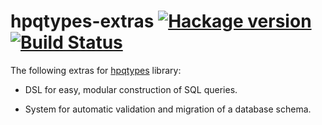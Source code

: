 # hpqtypes-extras [![Hackage version](https://img.shields.io/hackage/v/hpqtypes-extras.svg?label=Hackage)](https://hackage.haskell.org/package/hpqtypes-extras) [![Build Status](https://secure.travis-ci.org/scrive/hpqtypes-extras.svg?branch=master)](http://travis-ci.org/scrive/hpqtypes-extras)

The following extras
for [hpqtypes](http://hackage.haskell.org/package/hpqtypes) library:

* DSL for easy, modular construction of SQL queries.

* System for automatic validation and migration of a database schema.
